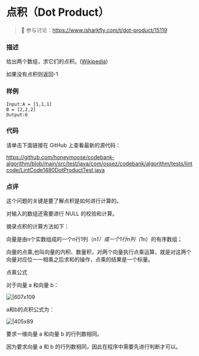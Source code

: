 # 点积（Dot Product）

> 🔔 参与讨论：https://www.isharkfly.com/t/dot-product/15119

### 描述

给出两个数组，求它们的点积。([Wikipedia](https://en.wikipedia.org/wiki/Dot_product))

如果没有点积则返回-1

### 样例

```
Input:A = [1,1,1]
B = [2,2,2]
Output:6
```

### 代码

请单击下面链接在 GitHub 上查看最新的源代码：

https://github.com/honeymoose/codebank-algorithm/blob/main/src/test/java/com/ossez/codebank/algorithm/tests/lintcode/LintCode1480DotProductTest.java

### 点评

这个问题的关键是要了解点积是如何进行计算的。

对输入的数组还需要进行 NULL 的校验和计算。

摘录点积的计算方法如下：

向量是由n个实数组成的一个n行1列（n*1）或一个1行n列（1*n）的有序数组；

向量的点乘,也叫向量的内积、数量积，对两个向量执行点乘运算，就是对这两个向量对应位一一相乘之后求和的操作，点乘的结果是一个标量。

点乘公式

对于向量 a 和向量 b：

![|607x109](https://cdn.isharkfly.com/com-isharkfly-www/discourse-uploads/original/2X/f/f6947f0a87ba1c1f9bce954559a000440bd81bf3.jpeg)

a和b的点积公式为：

![|405x89](https://cdn.isharkfly.com/com-isharkfly-www/discourse-uploads/original/2X/b/b4644663ff6807a7b04ca1e62fbfa5d574e1bf34.jpeg)

要求一维向量 a 和向量 b 的行列数相同。

因为要求向量 a 和 b 的行列数相同，因此在程序中需要先进行判断才可以。